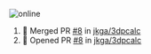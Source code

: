 ![online](https://puppeteer-screenshot-two.vercel.app/https:/dev.to/jkga?quality=75&viewportWidth=1250&viewportHeight=950&key=0bb7be77-c9da-4030-aaa2-cbf325b14210&type=jpeg)

<!--START_SECTION:activity-->
1. 🎉 Merged PR [#8](https://github.com/jkga/3dpcalc/pull/8) in [jkga/3dpcalc](https://github.com/jkga/3dpcalc)
2. 💪 Opened PR [#8](https://github.com/jkga/3dpcalc/pull/8) in [jkga/3dpcalc](https://github.com/jkga/3dpcalc)
<!--END_SECTION:activity-->
